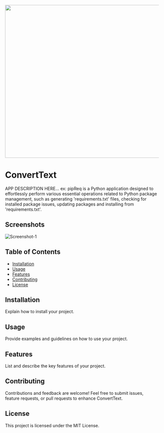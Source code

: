 <p align="center"> 
  <img width="660" height="500" src="INSERT.IMAGE.URL.HERE.png"> 
</p> 

# ConvertText

APP DESCRIPTION HERE... ex: pipReq is a Python application designed to effortlessly perform various essential operations related to Python package management, such as generating 'requirements.txt' files, checking for installed package issues, updating packages and installing from 'requirements.txt'. 

## Screenshots 

<img src="INSERT.SCREENSHOT.IMAGE.URL.HERE.png" alt="Screenshot-1" border="0"> 

## Table of Contents 

- [Installation](#installation) 
- [Usage](#usage) 
- [Features](#features) 
- [Contributing](#contributing) 
- [License](#license) 

## Installation 

Explain how to install your project. 

## Usage 

Provide examples and guidelines on how to use your project. 

## Features 

List and describe the key features of your project. 

## Contributing 

Contributions and feedback are welcome! Feel free to submit issues, feature requests, or pull requests to enhance ConvertText. 

## License 

This project is licensed under the MIT License. 